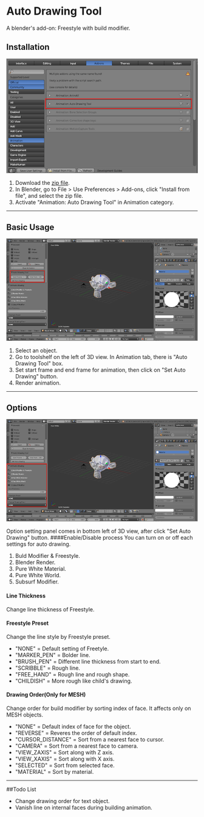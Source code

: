 # Auto Drawing Tool
A blender's add-on: Freestyle with build modifier.

## Installation
![auto-drawing-tool_tutorial_install1](./src/auto-drawing-tool_tutorial_install1.png)

1. Download the [zip file](https://github.com/squarednob/auto-drawing-tool/raw/master/auto-drawing-tool.zip).
2. In Blender, go to File > Use Preferences > Add-ons, click "Install from file", and select the zip file.
3. Activate "Animation: Auto Drawing Tool" in Animation category.

---


## Basic Usage
![auto-drawing-tool_tutorial_toolshelf1](./src/auto-drawing-tool_tutorial_toolshelf1.png)

1. Select an object.
2. Go to toolshelf on the left of 3D view. In Animation tab, there is "Auto Drawing Tool" box.
3. Set start frame and end frame for animation, then click on "Set Auto Drawing" button.
4. Render animation.

---


## Options
![auto-drawing-tool_tutorial_options1](./src/auto-drawing-tool_tutorial_options1.png)

Option setting panel comes in bottom left of 3D view, after click "Set Auto Drawing" button.
####Enable/Disable process
You can turn on or off each settings for auto drawing.

1. Buld Modifier & Freestyle.
2. Blender Render.
3. Pure White Material.
4. Pure White World.
5. Subsurf Modifier.

#### Line Thickness
Change line thickness of Freestyle.

#### Freestyle Preset
Change the line style by Freestyle preset.

* "NONE" = Default setting of Freetyle.
* "MARKER_PEN" = Bolder line.
* "BRUSH_PEN" = Different line thickness from start to end.
* "SCRIBBLE" = Rough line.
* "FREE_HAND" = Rough line and rough shape.
* "CHILDISH" = More rough like child's drawing.

#### Drawing Order(Only for MESH)
Change order for build modifier by sorting index of face.
It affects only on MESH objects.

* "NONE" = Default index of face for the object.
* "REVERSE" = Reveres the order of default index.
* "CURSOR_DISTANCE" = Sort from a nearest face to cursor.
* "CAMERA" = Sort from a nearest face to camera.
* "VIEW_ZAXIS" = Sort along with Z axis.
* "VIEW_XAXIS" = Sort along with X axis.
* "SELECTED" = Sort from selected face.
* "MATERIAL" = Sort by material.

---


##Todo List
* Change drawing order for text object.
* Vanish line on internal faces during building animation.